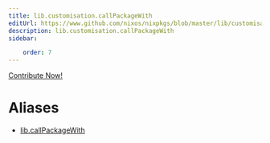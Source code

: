 ```yaml
---
title: lib.customisation.callPackageWith
editUrl: https://www.github.com/nixos/nixpkgs/blob/master/lib/customisation.nix#L125C21
description: lib.customisation.callPackageWith
sidebar:

    order: 7
---
```


<a href="https://www.github.com/nixos/nixpkgs/blob/master/lib/customisation.nix#L125C21">Contribute Now!</a>


# Aliases

- [lib.callPackageWith](/nix-doc-comments/reference/lib/lib-callPackageWith)


